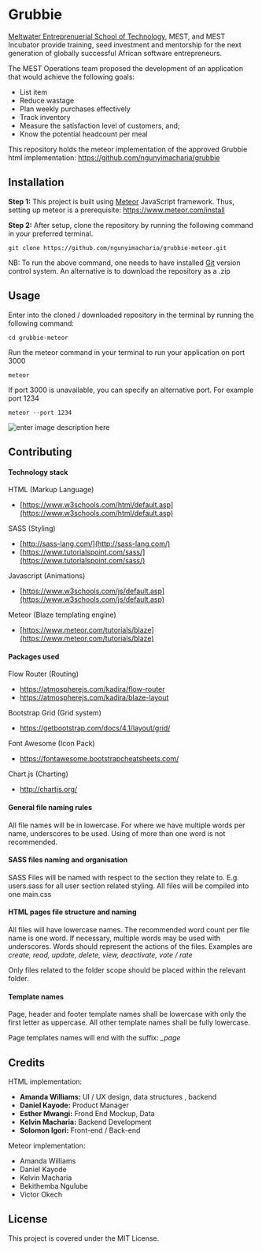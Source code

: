 # Grubbie

[Meltwater Entreprenuerial School of Technology](https://github.com/ngunyimacharia/grubbie/blob/master/meltwater.org), MEST, and MEST Incubator provide training, seed investment and mentorship for the next generation of globally successful African software entrepreneurs.

The MEST Operations team proposed the development of an application that would achieve the following goals:

-   List item
-   Reduce wastage
-   Plan weekly purchases effectively
-   Track inventory
-   Measure the satisfaction level of customers, and;
-   Know the potential headcount per meal

This repository holds the meteor implementation of the approved Grubbie html implementation: https://github.com/ngunyimacharia/grubbie

## Installation

**Step 1:** This project is built using [Meteor](https://meteor.com) JavaScript framework. Thus, setting up meteor is a prerequisite: https://www.meteor.com/install

**Step 2:** After setup, clone the repository by running the following command in your preferred terminal.

    git clone https://github.com/ngunyimacharia/grubbie-meteor.git

NB: To run the above command, one needs to have installed [Git](https://git-scm.com/) version control system. An alternative is to download the repository as a .zip

## Usage

Enter into the cloned / downloaded repository in the terminal by running the following command:

    cd grubbie-meteor

Run the meteor command in your terminal to run your application on port 3000

    meteor

If port 3000 is unavailable, you can specify an alternative port. For example port 1234

    meteor --port 1234

![enter image description here](https://camo.githubusercontent.com/be7ea1ffa9e28bce424d465b301709b8cc7cc48c/68747470733a2f2f6c68332e676f6f676c6575736572636f6e74656e742e636f6d2f30496e6f37584762524d41584147714b4b476f54756c327746396373795678524c7a2d325368516b383537644d753631414a6b666267536441674f4d3551535247643266555f724f46504478)
## Contributing

#### Technology stack

HTML (Markup Language)

-   [https://www.w3schools.com/html/default.asp](https://www.w3schools.com/html/default.asp)

SASS (Styling)

-   [http://sass-lang.com/](http://sass-lang.com/)
-   [https://www.tutorialspoint.com/sass/](https://www.tutorialspoint.com/sass/)

Javascript (Animations)

-   [https://www.w3schools.com/js/default.asp](https://www.w3schools.com/js/default.asp)

Meteor (Blaze templating engine)

-   [https://www.meteor.com/tutorials/blaze](https://www.meteor.com/tutorials/blaze)

#### Packages used

Flow Router (Routing)
- https://atmospherejs.com/kadira/flow-router
- https://atmospherejs.com/kadira/blaze-layout

Bootstrap Grid (Grid system)
- https://getbootstrap.com/docs/4.1/layout/grid/

Font Awesome (Icon Pack)
- https://fontawesome.bootstrapcheatsheets.com/

Chart.js (Charting)
- http://chartjs.org/


#### General file naming rules

All file names will be in lowercase. For where we have multiple words per name, underscores to be used. Using of more than one word is not recommended.

#### SASS files naming and organisation

SASS Files will be named with respect to the section they relate to. E.g. users.sass for all user section related styling. All files will be compiled into one main.css

#### HTML pages file structure and naming

All files will have lowercase names. The recommended word count per file name is one word. If necessary, multiple words may be used with underscores. Words should represent the actions of the files. Examples are _create, read, update, delete, view, deactivate, vote / rate_

Only files related to the folder scope should be placed within the relevant folder.

#### Template names

Page, header and footer template names shall be lowercase with only the first letter as uppercase.  All other template names shall be fully lowercase.

Page templates names will end with the suffix: *_page*

## Credits

HTML implementation:

- **Amanda Williams:** UI / UX design, data structures , backend
- **Daniel Kayode:** Product Manager
- **Esther Mwangi:** Frond End Mockup, Data
- **Kelvin Macharia:** Backend Development
- **Solomon Igori:** Front-end / Back-end

Meteor implementation:

- Amanda Williams
- Daniel Kayode
- Kelvin Macharia
- Bekithemba Ngulube
- Victor Okech

## License

This project is covered under the MIT License.
